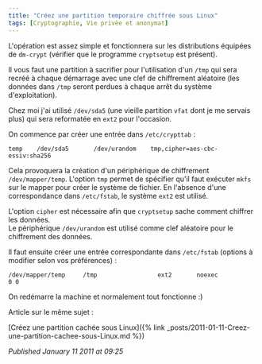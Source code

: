 ```yaml
---
title: "Créez une partition temporaire chiffrée sous Linux"
tags: [Cryptographie, Vie privée et anonymat]
---
```


L'opération est assez simple et fonctionnera sur les distributions équipées de `dm-crypt` (vérifier que le programme `cryptsetup` est présent).  

Il vous faut une partition à sacrifier pour l'utilisation d'un `/tmp` qui sera recréé à chaque démarrage avec une clef de chiffrement aléatoire (les données dans `/tmp` seront perdues à chaque arrêt du système d'exploitation).  

Chez moi j'ai utilisé `/dev/sda5` (une vieille partition `vfat` dont je me servais plus) qui sera reformatée en `ext2` pour l'occasion.  

On commence par créer une entrée dans `/etc/crypttab` :  

```
temp    /dev/sda5       /dev/urandom    tmp,cipher=aes-cbc-essiv:sha256
```

Cela provoquera la création d'un périphérique de chiffrement `/dev/mapper/temp`. L'option `tmp` permet de spécifier qu'il faut exécuter `mkfs` sur le mapper pour créer le système de fichier. En l'absence d'une correspondance dans `/etc/fstab`, le système `ext2` est utilisé.  

L'option `cipher` est nécessaire afin que `cryptsetup` sache comment chiffrer les données.  
Le périphérique `/dev/urandom` est utilisé comme clef aléatoire pour le chiffrement des données.  

Il faut ensuite créer une entrée correspondante dans `/etc/fstab` (options à modifier selon vos préférences) :  

```
/dev/mapper/temp     /tmp                 ext2       noexec                0 0
```

On redémarre la machine et normalement tout fonctionne :)  

Article sur le même sujet :  

[Créez une partition cachée sous Linux]({% link _posts/2011-01-11-Creez-une-partition-cachee-sous-Linux.md %})

*Published January 11 2011 at 09:25*
